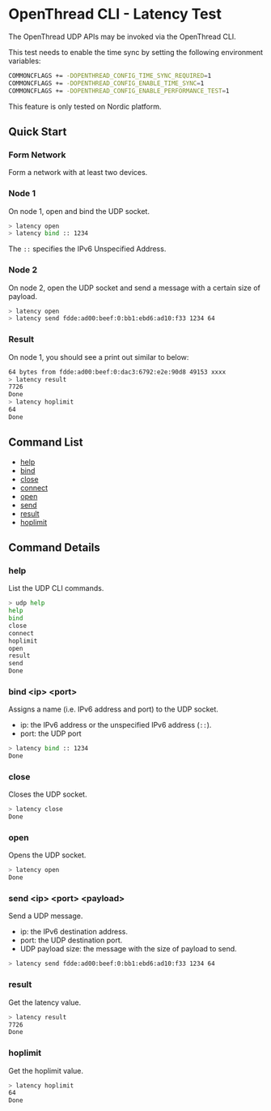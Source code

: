 # OpenThread CLI - Latency Test

The OpenThread UDP APIs may be invoked via the OpenThread CLI. 

This test needs to enable the time sync by setting the following environment variables:

```bash
COMMONCFLAGS += -DOPENTHREAD_CONFIG_TIME_SYNC_REQUIRED=1
COMMONCFLAGS += -DOPENTHREAD_CONFIG_ENABLE_TIME_SYNC=1
COMMONCFLAGS += -DOPENTHREAD_CONFIG_ENABLE_PERFORMANCE_TEST=1
```

This feature is only tested on Nordic platform.

## Quick Start

### Form Network

Form a network with at least two devices.

### Node 1

On node 1, open and bind the UDP socket.

```bash
> latency open
> latency bind :: 1234
```

The `::` specifies the IPv6 Unspecified Address.

### Node 2

On node 2, open the UDP socket and send a message with a certain size of payload.

```bash
> latency open
> latency send fdde:ad00:beef:0:bb1:ebd6:ad10:f33 1234 64
```

### Result

On node 1, you should see a print out similar to below:

```bash
64 bytes from fdde:ad00:beef:0:dac3:6792:e2e:90d8 49153 xxxx
> latency result
7726
Done
> latency hoplimit
64
Done
```

## Command List

* [help](#help)
* [bind](#bind-ip-port)
* [close](#close)
* [connect](#connect-ip-port)
* [open](#open)
* [send](#send-ip-port-payload)
* [result](#result)
* [hoplimit](#hoplimit)

## Command Details

### help

List the UDP CLI commands.

```bash
> udp help
help
bind
close
connect
hoplimit
open
result
send
Done
```

### bind \<ip\> \<port\>

Assigns a name (i.e. IPv6 address and port) to the UDP socket.
* ip: the IPv6 address or the unspecified IPv6 address (`::`).
* port: the UDP port

```bash
> latency bind :: 1234
Done
```

### close

Closes the UDP socket.

```bash
> latency close
Done
```

### open

Opens the UDP socket.

```bash
> latency open
Done
```

### send \<ip\> \<port\> \<payload\>

Send a UDP message.

* ip: the IPv6 destination address.
* port: the UDP destination port.
* UDP payload size: the message with the size of payload to send.

```bash
> latency send fdde:ad00:beef:0:bb1:ebd6:ad10:f33 1234 64
```
### result

Get the latency value.

```bash
> latency result
7726
Done
```
### hoplimit

Get the hoplimit value.

```bash
> latency hoplimit
64
Done
```